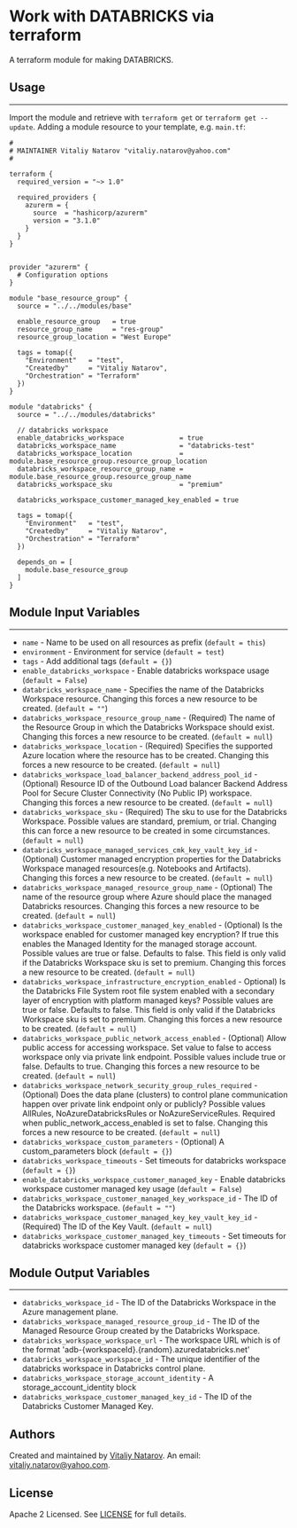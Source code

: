 # Work with DATABRICKS via terraform

A terraform module for making DATABRICKS.


## Usage
----------------------
Import the module and retrieve with ```terraform get``` or ```terraform get --update```. Adding a module resource to your template, e.g. `main.tf`:

```
#
# MAINTAINER Vitaliy Natarov "vitaliy.natarov@yahoo.com"
#

terraform {
  required_version = "~> 1.0"

  required_providers {
    azurerm = {
      source  = "hashicorp/azurerm"
      version = "3.1.0"
    }
  }
}


provider "azurerm" {
  # Configuration options
}

module "base_resource_group" {
  source = "../../modules/base"

  enable_resource_group   = true
  resource_group_name     = "res-group"
  resource_group_location = "West Europe"

  tags = tomap({
    "Environment"   = "test",
    "Createdby"     = "Vitaliy Natarov",
    "Orchestration" = "Terraform"
  })
}

module "databricks" {
  source = "../../modules/databricks"

  // databricks workspace
  enable_databricks_workspace              = true
  databricks_workspace_name                = "databricks-test"
  databricks_workspace_location            = module.base_resource_group.resource_group_location
  databricks_workspace_resource_group_name = module.base_resource_group.resource_group_name
  databricks_workspace_sku                 = "premium"

  databricks_workspace_customer_managed_key_enabled = true

  tags = tomap({
    "Environment"   = "test",
    "Createdby"     = "Vitaliy Natarov",
    "Orchestration" = "Terraform"
  })

  depends_on = [
    module.base_resource_group
  ]
}
```

## Module Input Variables
----------------------
- `name` - Name to be used on all resources as prefix (`default = this`)
- `environment` - Environment for service (`default = test`)
- `tags` - Add additional tags (`default = {}`)
- `enable_databricks_workspace` - Enable databricks workspace usage (`default = False`)
- `databricks_workspace_name` - Specifies the name of the Databricks Workspace resource. Changing this forces a new resource to be created. (`default = ""`)
- `databricks_workspace_resource_group_name` - (Required) The name of the Resource Group in which the Databricks Workspace should exist. Changing this forces a new resource to be created. (`default = null`)
- `databricks_workspace_location` - (Required) Specifies the supported Azure location where the resource has to be created. Changing this forces a new resource to be created. (`default = null`)
- `databricks_workspace_load_balancer_backend_address_pool_id` - (Optional) Resource ID of the Outbound Load balancer Backend Address Pool for Secure Cluster Connectivity (No Public IP) workspace. Changing this forces a new resource to be created. (`default = null`)
- `databricks_workspace_sku` - (Required) The sku to use for the Databricks Workspace. Possible values are standard, premium, or trial. Changing this can force a new resource to be created in some circumstances. (`default = null`)
- `databricks_workspace_managed_services_cmk_key_vault_key_id` - (Optional) Customer managed encryption properties for the Databricks Workspace managed resources(e.g. Notebooks and Artifacts). Changing this forces a new resource to be created. (`default = null`)
- `databricks_workspace_managed_resource_group_name` - (Optional) The name of the resource group where Azure should place the managed Databricks resources. Changing this forces a new resource to be created. (`default = null`)
- `databricks_workspace_customer_managed_key_enabled` - (Optional) Is the workspace enabled for customer managed key encryption? If true this enables the Managed Identity for the managed storage account. Possible values are true or false. Defaults to false. This field is only valid if the Databricks Workspace sku is set to premium. Changing this forces a new resource to be created. (`default = null`)
- `databricks_workspace_infrastructure_encryption_enabled` - Optional) Is the Databricks File System root file system enabled with a secondary layer of encryption with platform managed keys? Possible values are true or false. Defaults to false. This field is only valid if the Databricks Workspace sku is set to premium. Changing this forces a new resource to be created. (`default = null`)
- `databricks_workspace_public_network_access_enabled` - (Optional) Allow public access for accessing workspace. Set value to false to access workspace only via private link endpoint. Possible values include true or false. Defaults to true. Changing this forces a new resource to be created. (`default = null`)
- `databricks_workspace_network_security_group_rules_required` - (Optional) Does the data plane (clusters) to control plane communication happen over private link endpoint only or publicly? Possible values AllRules, NoAzureDatabricksRules or NoAzureServiceRules. Required when public_network_access_enabled is set to false. Changing this forces a new resource to be created. (`default = null`)
- `databricks_workspace_custom_parameters` - (Optional) A custom_parameters block  (`default = {}`)
- `databricks_workspace_timeouts` - Set timeouts for databricks workspace (`default = {}`)
- `enable_databricks_workspace_customer_managed_key` - Enable databricks workspace customer managed key usage (`default = False`)
- `databricks_workspace_customer_managed_key_workspace_id` - The ID of the Databricks workspace. (`default = ""`)
- `databricks_workspace_customer_managed_key_key_vault_key_id` - (Required) The ID of the Key Vault. (`default = null`)
- `databricks_workspace_customer_managed_key_timeouts` - Set timeouts for databricks workspace customer managed key (`default = {}`)

## Module Output Variables
----------------------
- `databricks_workspace_id` - The ID of the Databricks Workspace in the Azure management plane.
- `databricks_workspace_managed_resource_group_id` - The ID of the Managed Resource Group created by the Databricks Workspace.
- `databricks_workspace_workspace_url` - The workspace URL which is of the format 'adb-{workspaceId}.{random}.azuredatabricks.net'
- `databricks_workspace_workspace_id` - The unique identifier of the databricks workspace in Databricks control plane.
- `databricks_workspace_storage_account_identity` - A storage_account_identity block
- `databricks_workspace_customer_managed_key_id` - The ID of the Databricks Customer Managed Key.


## Authors

Created and maintained by [Vitaliy Natarov](https://github.com/SebastianUA). An email: [vitaliy.natarov@yahoo.com](vitaliy.natarov@yahoo.com).

## License

Apache 2 Licensed. See [LICENSE](https://github.com/SebastianUA/terraform/blob/master/LICENSE) for full details.
